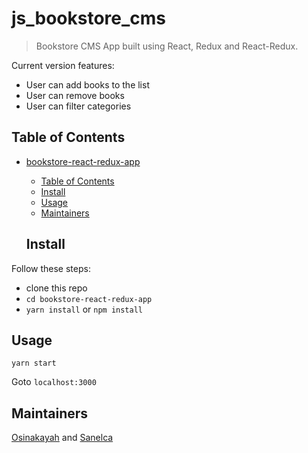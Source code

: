 # js_bookstore_cms

> Bookstore CMS App built using React, Redux and React-Redux.

Current version features:

- User can add books to the list
- User can remove books
- User can filter categories



## Table of Contents

- [bookstore-react-redux-app](#bookstore-react-redux-app)
  - [Table of Contents](#table-of-contents)
  - [Install](#install)
  - [Usage](#usage)
  - [Maintainers](#maintainers)
  
  ## Install

Follow these steps:
  - clone this repo
  - `cd bookstore-react-redux-app`
  - `yarn install` or `npm install`

## Usage

```
yarn start
```

Goto `localhost:3000`

## Maintainers

  [Osinakayah](https://github.com/osinakayah) and [Sanelca](https://github.com/sanelca)
